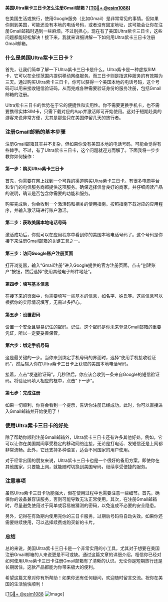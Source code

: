 **美国Ultra紫卡三日卡怎么注册Gmail邮箱？[[TG💪+ @esim1088](https://t.me/s/esim1088)]**

在美国生活或旅行，使用Google服务（比如Gmail）是非常常见的事情。但如果你刚到美国，可能还没有本地的电话号码，或者没有固定地址，这可能会让你在注册Gmail邮箱时遇到一些麻烦。不过别担心，现在有了美国Ultra紫卡三日卡，这些问题都能轻松解决！接下来，我就来详细讲解一下如何用Ultra紫卡三日卡注册Gmail邮箱。

### 什么是美国Ultra紫卡三日卡？

首先，让我们简单了解一下Ultra紫卡三日卡是什么。Ultra紫卡是一种虚拟SIM卡，它可以在全球范围内提供移动网络服务。而三日卡则是指这种服务的有效期为三天。通过购买Ultra紫卡三日卡，你可以获得一个美国本地的电话号码，这个号码可以用来接收短信验证码，从而完成各种需要验证身份的服务注册，包括Gmail邮箱的注册。

Ultra紫卡三日卡的优势在于它的便捷性和实用性。你不需要更换手机卡，也不需要携带实体SIM卡，只需下载对应的App并激活即可开始使用。这对于短期赴美的游客来说非常方便，尤其是那些只在美国停留几天的旅行者。

### 注册Gmail邮箱的基本步骤

注册Gmail邮箱其实并不复杂，但如果你没有美国本地的电话号码，可能会觉得有些棘手。不过，有了Ultra紫卡三日卡，这个问题就迎刃而解了。下面我将一步步教你如何操作：

#### 第一步：购买Ultra紫卡三日卡

首先，你需要在网上找到一个可靠的渠道购买Ultra紫卡三日卡。有很多电商平台和专门的电信服务商都提供这项服务。确保选择信誉良好的商家，并仔细阅读产品的说明，确认是否包含你需要的功能和服务。

购买完成后，你会收到一个激活码和相关的使用指南。按照指南下载对应的应用程序，并输入激活码进行账户激活。

#### 第二步：获取美国本地电话号码

激活成功后，你就可以在应用程序中看到你的美国本地电话号码了。这个号码是你接下来注册Gmail邮箱的关键工具之一。

#### 第三步：访问Google账户注册页面

打开浏览器，输入“Gmail注册”进入Google提供的官方注册页面。点击“创建账户”按钮，然后选择“使用其他电子邮件地址”。

#### 第四步：填写基本信息

在接下来的页面中，你需要填写一些基本的信息，如名字、姓氏等。这些信息可以根据你的实际情况填写，无需过多担心。

#### 第五步：设置密码

设置一个安全且容易记住的密码。记住，这个密码是你未来登录Gmail邮箱的重要凭证，所以一定要妥善保管。

#### 第六步：绑定手机号码

这是最关键的一步。当你来到绑定手机号码的界面时，选择“使用手机接收验证码”，然后输入你在Ultra紫卡三日卡上获取的美国本地电话号码。

接着，点击“发送验证码”。几秒钟后，你应该会收到一条来自Google的短信验证码。将验证码填入相应的框中，点击“下一步”。

#### 第七步：完成注册

如果一切顺利，你将会看到一个提示，告诉你注册已经成功。此时，你可以直接进入Gmail邮箱并开始使用了！

### 使用Ultra紫卡三日卡的好处

除了帮助你顺利注册Gmail邮箱外，Ultra紫卡三日卡还有许多其他好处。例如，它可以让你在美国期间享受稳定的移动网络连接，无论是打电话、发短信还是上网都非常流畅。此外，它还支持多种语言，适合不同国家的用户使用。

对于经常出国的朋友来说，Ultra紫卡三日卡也是一个很好的备用方案。即使你在其他国家，只要能上网，就能随时切换到美国号码，继续享受便捷的服务。

### 注意事项

虽然Ultra紫卡三日卡功能强大，但在使用过程中也需要注意一些细节。首先，确保你的设备兼容该服务，否则可能导致无法正常使用。其次，在注册Gmail邮箱时，尽量避免使用过于简单或容易被猜测的密码，以免造成不必要的安全隐患。

另外，记得在有效期内使用完你的三日卡服务，过期后号码将自动失效。如果你还需要继续使用，可以选择续费或购买新的卡片。

### 总结

总的来说，美国Ultra紫卡三日卡是一个非常实用的小工具，尤其对于想要在美国注册Gmail邮箱的人来说更是不可或缺。通过这篇文章的详细介绍，相信你已经对如何使用Ultra紫卡三日卡注册Gmail邮箱有了清晰的认识。无论你是短期旅行还是长期居住，这款产品都能为你带来极大的便利。

希望这篇文章对你有所帮助！如果你还有任何疑问，欢迎随时留言交流。祝你在美国的生活愉快顺利！

[[TG💪+ @esim1088](https://t.me/s/esim1088) ![Image](https://i.postimg.cc/4NQfJmqS/Snipaste-2025-05-13-00-14-12.png)]